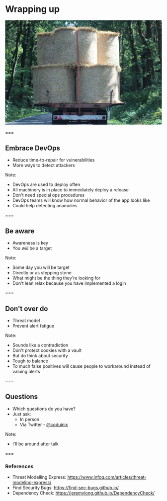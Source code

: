 # Wrapping up
<img class='stretch' src='../images/pixabay/bale-457709_1280.jpg'/>

===

## Embrace DevOps
* Reduce time-to-repair for vulnerabilities
* More ways to detect attackers 

Note:
* DevOps are used to deploy often
* All machinery is in place to immediately deploy a release
* Don't need special ops procedures
* DevOps teams will know how normal behavior of the app looks like
* Could help detecting anamolies

===

## Be aware
* Awareness is key
* You _will_ be a target

Note:
* Some day you will be target
* Directly or as stepping stone
* What might be the thing they're looking for
* Don't lean relax because you have implemented a login

===

## Don't over do
* Threat model
* Prevent alert fatigue

Note:
* Sounds like a contradiction
* Don't protect cookies with a vault
* But do think about security
* Tough to balance
* To much false positives will cause people to workaround instead of valuing alerts

===

## Questions
* Which questions do you have?
* Just ask:
  * In person
  * Via Twitter - [@coduinix](https://twitter.com/coduinix)

Note:
* I'll be around after talk

===

### References
* Threat Modelling Express: https://www.infoq.com/articles/threat-modeling-express/
* Find Security Bugs: https://find-sec-bugs.github.io/
* Dependency Check: https://jeremylong.github.io/DependencyCheck/